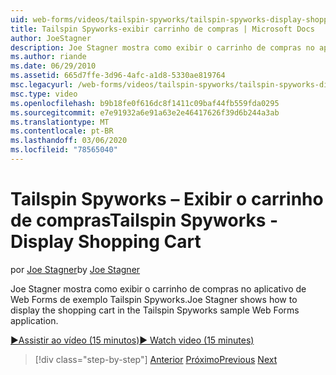```yaml
---
uid: web-forms/videos/tailspin-spyworks/tailspin-spyworks-display-shopping-cart
title: Tailspin Spyworks-exibir carrinho de compras | Microsoft Docs
author: JoeStagner
description: Joe Stagner mostra como exibir o carrinho de compras no aplicativo de Web Forms de exemplo Tailspin Spyworks.
ms.author: riande
ms.date: 06/29/2010
ms.assetid: 665d7ffe-3d96-4afc-a1d8-5330ae819764
msc.legacyurl: /web-forms/videos/tailspin-spyworks/tailspin-spyworks-display-shopping-cart
msc.type: video
ms.openlocfilehash: b9b18fe0f616dc8f1411c09baf44fb559fda0295
ms.sourcegitcommit: e7e91932a6e91a63e2e46417626f39d6b244a3ab
ms.translationtype: MT
ms.contentlocale: pt-BR
ms.lasthandoff: 03/06/2020
ms.locfileid: "78565040"
---
```

# <a name="tailspin-spyworks---display-shopping-cart"></a><span data-ttu-id="9a8ee-103">Tailspin Spyworks – Exibir o carrinho de compras</span><span class="sxs-lookup"><span data-stu-id="9a8ee-103">Tailspin Spyworks - Display Shopping Cart</span></span>

<span data-ttu-id="9a8ee-104">por [Joe Stagner](https://github.com/JoeStagner)</span><span class="sxs-lookup"><span data-stu-id="9a8ee-104">by [Joe Stagner](https://github.com/JoeStagner)</span></span>

<span data-ttu-id="9a8ee-105">Joe Stagner mostra como exibir o carrinho de compras no aplicativo de Web Forms de exemplo Tailspin Spyworks.</span><span class="sxs-lookup"><span data-stu-id="9a8ee-105">Joe Stagner shows how to display the shopping cart in the Tailspin Spyworks sample Web Forms application.</span></span>

[<span data-ttu-id="9a8ee-106">&#9654;Assistir ao vídeo (15 minutos)</span><span class="sxs-lookup"><span data-stu-id="9a8ee-106">&#9654; Watch video (15 minutes)</span></span>](https://channel9.msdn.com/Blogs/ASP-NET-Site-Videos/tailspin-spyworks-display-shopping-cart)

> [!div class="step-by-step"]
> <span data-ttu-id="9a8ee-107">[Anterior](tailspin-spyworks-adding-items-to-the-shopping-cart.md)
> [Próximo](tailspin-spyworks-update-the-shopping-cart.md)</span><span class="sxs-lookup"><span data-stu-id="9a8ee-107">[Previous](tailspin-spyworks-adding-items-to-the-shopping-cart.md)
[Next](tailspin-spyworks-update-the-shopping-cart.md)</span></span>
